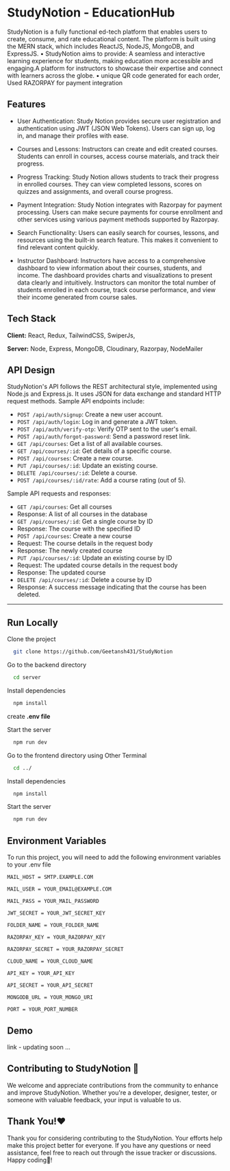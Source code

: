 
# StudyNotion - EducationHub

StudyNotion is a fully functional ed-tech platform that enables users to create, consume, and rate educational
content. The platform is built using the MERN stack, which includes ReactJS, NodeJS, MongoDB, and
ExpressJS.
• StudyNotion aims to provide: A seamless and interactive learning experience for students, making education
more accessible and engaging.A platform for instructors to showcase their expertise and connect with learners
across the globe.
• unique QR code generated for each order, Used RAZORPAY for payment integration




## Features

- User Authentication: Study Notion provides secure user registration and authentication using JWT (JSON Web Tokens). Users can sign up, log in, and manage their profiles with ease.

- Courses and Lessons: Instructors can create and edit created courses. Students can enroll in courses, access course materials, and track their progress.

- Progress Tracking: Study Notion allows students to track their progress in enrolled courses. They can view completed lessons, scores on quizzes and assignments, and overall course progress.

- Payment Integration: Study Notion integrates with Razorpay for payment processing. Users can make secure payments for course enrollment and other services using various payment methods supported by Razorpay.

- Search Functionality: Users can easily search for courses, lessons, and resources using the built-in search feature. This makes it convenient to find relevant content quickly.

- Instructor Dashboard: Instructors have access to a comprehensive dashboard to view information about their courses, students, and income. The dashboard provides charts and visualizations to present data clearly and intuitively. Instructors can monitor the total number of students enrolled in each course, track course performance, and view their income generated from course sales.
## Tech Stack

**Client:** React, Redux, TailwindCSS, SwiperJs, 

**Server:** Node, Express, MongoDB, Cloudinary, Razorpay, NodeMailer


## API Design

StudyNotion's API follows the REST architectural style, implemented using Node.js and Express.js. It uses JSON for data exchange and standard HTTP request methods. Sample API endpoints include:

- `POST /api/auth/signup`: Create a new user account.
- `POST /api/auth/login`: Log in and generate a JWT token.
- `POST /api/auth/verify-otp`: Verify OTP sent to the user's email.
- `POST /api/auth/forgot-password`: Send a password reset link.
- `GET /api/courses`: Get a list of all available courses.
- `GET /api/courses/:id`: Get details of a specific course.
- `POST /api/courses`: Create a new course.
- `PUT /api/courses/:id`: Update an existing course.
- `DELETE /api/courses/:id`: Delete a course.
- `POST /api/courses/:id/rate`: Add a course rating (out of 5).

Sample API requests and responses:
- `GET /api/courses`: Get all courses
- Response: A list of all courses in the database
- `GET /api/courses/:id`: Get a single course by ID
- Response: The course with the specified ID
- `POST /api/courses`: Create a new course
- Request: The course details in the request body
- Response: The newly created course
- `PUT /api/courses/:id`: Update an existing course by ID
- Request: The updated course details in the request body
- Response: The updated course
- `DELETE /api/courses/:id`: Delete a course by ID
- Response: A success message indicating that the course has been deleted.

---
## Run Locally

Clone the project

```bash
  git clone https://github.com/Geetansh431/StudyNotion
```
Go to the backend directory

```bash
  cd server
```

Install dependencies

```bash
  npm install
```

create **.env file** 

Start the server

```bash
  npm run dev
```

Go to the frontend directory using Other Terminal

```bash
  cd ../
```

Install dependencies

```bash
  npm install
```

Start the server

```bash
  npm run dev
```



## Environment Variables

To run this project, you will need to add the following environment variables to your .env file

`MAIL_HOST = SMTP.EXAMPLE.COM`

`MAIL_USER = YOUR_EMAIL@EXAMPLE.COM`

`MAIL_PASS = YOUR_MAIL_PASSWORD`

`JWT_SECRET = YOUR_JWT_SECRET_KEY`

`FOLDER_NAME = YOUR_FOLDER_NAME`

`RAZORPAY_KEY = YOUR_RAZORPAY_KEY`

`RAZORPAY_SECRET = YOUR_RAZORPAY_SECRET`

`CLOUD_NAME = YOUR_CLOUD_NAME`

`API_KEY = YOUR_API_KEY`

`API_SECRET = YOUR_API_SECRET`

`MONGODB_URL = YOUR_MONGO_URI`

`PORT = YOUR_PORT_NUMBER`


## Demo

link - updating soon ...
## Contributing to StudyNotion 🤝

We welcome and appreciate contributions from the community to enhance and improve StudyNotion. Whether you're a developer, designer, tester, or someone with valuable feedback, your input is valuable to us.

## Thank You!❤️

Thank you for considering contributing to the StudyNotion. Your efforts help make this project better for everyone. If you have any questions or need assistance, feel free to reach out through the issue tracker or discussions. Happy coding🤩!
